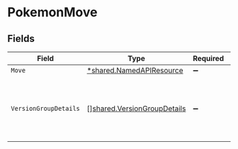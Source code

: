 # PokemonMove


## Fields

| Field                                                                      | Type                                                                       | Required                                                                   | Description                                                                |
| -------------------------------------------------------------------------- | -------------------------------------------------------------------------- | -------------------------------------------------------------------------- | -------------------------------------------------------------------------- |
| `Move`                                                                     | [*shared.NamedAPIResource](../../models/shared/namedapiresource.md)        | :heavy_minus_sign:                                                         | N/A                                                                        |
| `VersionGroupDetails`                                                      | [][shared.VersionGroupDetails](../../models/shared/versiongroupdetails.md) | :heavy_minus_sign:                                                         | A list of details showing how the Pokémon can learn the move<br/>          |